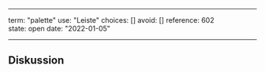 
---
term:      "palette"
use:       "Leiste"
choices:   []
avoid:     []
reference: 602        
state:     open
date:      "2022-01-05"

---

## Diskussion

